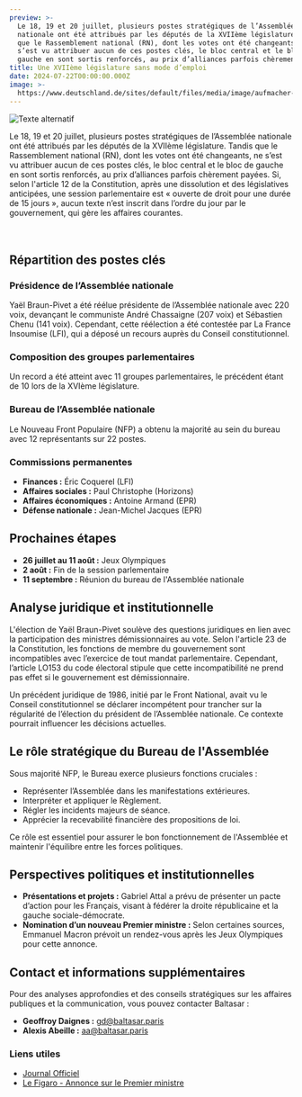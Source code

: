 ```yaml
---
preview: >-
  Le 18, 19 et 20 juillet, plusieurs postes stratégiques de l’Assemblée
  nationale ont été attribués par les députés de la XVIIème législature. Tandis
  que le Rassemblement national (RN), dont les votes ont été changeants, ne
  s’est vu attribuer aucun de ces postes clés, le bloc central et le bloc de
  gauche en sont sortis renforcés, au prix d’alliances parfois chèrement payées.
title: Une XVIIème législature sans mode d’emploi
date: 2024-07-22T00:00:00.000Z
image: >-
  https://www.deutschland.de/sites/default/files/media/image/aufmacher-473209048.jpg
---
```


![Texte alternatif](https://www.deutschland.de/sites/default/files/media/image/aufmacher-473209048.jpg "Titre facultatif")

Le 18, 19 et 20 juillet, plusieurs postes stratégiques de l’Assemblée nationale ont été attribués par les députés de la XVIIème législature. Tandis que le Rassemblement national (RN), dont les votes ont été changeants, ne s’est vu attribuer aucun de ces postes clés, le bloc central et le bloc de gauche en sont sortis renforcés, au prix d’alliances parfois chèrement payées.
Si, selon l'article 12 de la Constitution, après une dissolution et des législatives anticipées, une session parlementaire est « ouverte de droit pour une durée de 15 jours », aucun texte n’est inscrit dans l’ordre du jour par le gouvernement, qui gère les affaires courantes. <br/><br/><br/>

## Répartition des postes clés

### Présidence de l’Assemblée nationale

Yaël Braun-Pivet a été réélue présidente de l’Assemblée nationale avec 220 voix, devançant le communiste André Chassaigne (207 voix) et Sébastien Chenu (141 voix). Cependant, cette réélection a été contestée par La France Insoumise (LFI), qui a déposé un recours auprès du Conseil constitutionnel.

### Composition des groupes parlementaires

Un record a été atteint avec 11 groupes parlementaires, le précédent étant de 10 lors de la XVIème législature.

### Bureau de l’Assemblée nationale

Le Nouveau Front Populaire (NFP) a obtenu la majorité au sein du bureau avec 12 représentants sur 22 postes.

### Commissions permanentes

* **Finances :** Éric Coquerel (LFI)
* **Affaires sociales :** Paul Christophe (Horizons)
* **Affaires économiques :** Antoine Armand (EPR)
* **Défense nationale :** Jean-Michel Jacques (EPR)

## Prochaines étapes

* **26 juillet au 11 août :** Jeux Olympiques
* **2 août :** Fin de la session parlementaire
* **11 septembre :** Réunion du bureau de l'Assemblée nationale

## Analyse juridique et institutionnelle

L'élection de Yaël Braun-Pivet soulève des questions juridiques en lien avec la participation des ministres démissionnaires au vote. Selon l'article 23 de la Constitution, les fonctions de membre du gouvernement sont incompatibles avec l’exercice de tout mandat parlementaire. Cependant, l’article LO153 du code électoral stipule que cette incompatibilité ne prend pas effet si le gouvernement est démissionnaire.

Un précédent juridique de 1986, initié par le Front National, avait vu le Conseil constitutionnel se déclarer incompétent pour trancher sur la régularité de l’élection du président de l’Assemblée nationale. Ce contexte pourrait influencer les décisions actuelles.

## Le rôle stratégique du Bureau de l'Assemblée

Sous majorité NFP, le Bureau exerce plusieurs fonctions cruciales :

* Représenter l’Assemblée dans les manifestations extérieures.
* Interpréter et appliquer le Règlement.
* Régler les incidents majeurs de séance.
* Apprécier la recevabilité financière des propositions de loi.

Ce rôle est essentiel pour assurer le bon fonctionnement de l'Assemblée et maintenir l'équilibre entre les forces politiques.

## Perspectives politiques et institutionnelles

* **Présentations et projets :** Gabriel Attal a prévu de présenter un pacte d’action pour les Français, visant à fédérer la droite républicaine et la gauche sociale-démocrate.
* **Nomination d’un nouveau Premier ministre :** Selon certaines sources, Emmanuel Macron prévoit un rendez-vous après les Jeux Olympiques pour cette annonce.

## Contact et informations supplémentaires

Pour des analyses approfondies et des conseils stratégiques sur les affaires publiques et la communication, vous pouvez contacter Baltasar :

* **Geoffroy Daignes :** [gd@baltasar.paris](mailto:gd@baltasar.paris)
* **Alexis Abeille :** [aa@baltasar.paris](mailto:aa@baltasar.paris)

### Liens utiles

* [Journal Officiel](https://www.legifrance.gouv.fr/jorf/id/JORFTEXT000050029170)
* [Le Figaro - Annonce sur le Premier ministre](https://www.lefigaro.fr/politique/pour-nommer-un-premier-ministre-emmanuel-macron-donne-rendez-vous-apres-les-jeux-olympiques-20240719)
